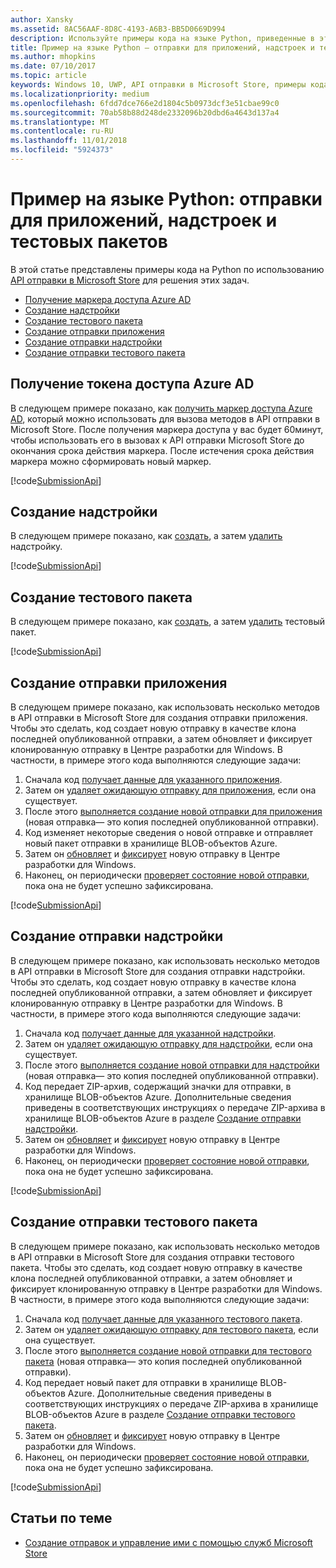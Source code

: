 ```yaml
---
author: Xansky
ms.assetid: 8AC56AAF-8D8C-4193-A6B3-BB5D0669D994
description: Используйте примеры кода на языке Python, приведенные в этом разделе, чтобы более подробно ознакомиться с работой API отправки в Microsoft Store.
title: Пример на языке Python — отправки для приложений, надстроек и тестовых пакетов
ms.author: mhopkins
ms.date: 07/10/2017
ms.topic: article
keywords: Windows 10, UWP, API отправки в Microsoft Store, примеры кода, python
ms.localizationpriority: medium
ms.openlocfilehash: 6fdd7dce766e2d1804c5b0973dcf3e51cbae99c0
ms.sourcegitcommit: 70ab58b88d248de2332096b20dbd6a4643d137a4
ms.translationtype: MT
ms.contentlocale: ru-RU
ms.lasthandoff: 11/01/2018
ms.locfileid: "5924373"
---
```

# <a name="python-sample-submissions-for-apps-add-ons-and-flights"></a>Пример на языке Python: отправки для приложений, надстроек и тестовых пакетов

В этой статье представлены примеры кода на Python по использованию [API отправки в Microsoft Store](create-and-manage-submissions-using-windows-store-services.md) для решения этих задач.

* [Получение маркера доступа Azure AD](#token)
* [Создание надстройки](#create-add-on)
* [Создание тестового пакета](#create-package-flight)
* [Создание отправки приложения](#create-app-submission)
* [Создание отправки надстройки](#create-add-on-submission)
* [Создание отправки тестового пакета](#create-flight-submission)

<span id="token" />

## <a name="obtain-an-azure-ad-access-token"></a>Получение токена доступа Azure AD

В следующем примере показано, как [получить маркер доступа Azure AD](create-and-manage-submissions-using-windows-store-services.md#obtain-an-azure-ad-access-token), который можно использовать для вызова методов в API отправки в Microsoft Store. После получения маркера доступа у вас будет 60минут, чтобы использовать его в вызовах к API отправки Microsoft Store до окончания срока действия маркера. После истечения срока действия маркера можно сформировать новый маркер.

[!code[SubmissionApi](./code/StoreServicesExamples_Submission/python/Examples.py#L1-L20)]

<span id="create-add-on" />

## <a name="create-an-add-on"></a>Создание надстройки

В следующем примере показано, как [создать](create-an-add-on.md), а затем [удалить](delete-an-add-on.md) надстройку.

[!code[SubmissionApi](./code/StoreServicesExamples_Submission/python/Examples.py#L26-L52)]

<span id="create-package-flight" />

## <a name="create-a-package-flight"></a>Создание тестового пакета

В следующем примере показано, как [создать](create-a-flight.md), а затем [удалить](delete-a-flight.md) тестовый пакет.

[!code[SubmissionApi](./code/StoreServicesExamples_Submission/python/Examples.py#L58-L87)]

<span id="create-app-submission" />

## <a name="create-an-app-submission"></a>Создание отправки приложения

В следующем примере показано, как использовать несколько методов в API отправки в Microsoft Store для создания отправки приложения. Чтобы это сделать, код создает новую отправку в качестве клона последней опубликованной отправки, а затем обновляет и фиксирует клонированную отправку в Центре разработки для Windows. В частности, в примере этого кода выполняются следующие задачи:

1. Сначала код [получает данные для указанного приложения](get-an-app.md).
2. Затем он [удаляет ожидающую отправку для приложения](delete-an-app-submission.md), если она существует.
3. После этого [выполняется создание новой отправки для приложения](create-an-app-submission.md) (новая отправка— это копия последней опубликованной отправки).
4. Код изменяет некоторые сведения о новой отправке и отправляет новый пакет отправки в хранилище BLOB-объектов Azure.
5. Затем он [обновляет](update-an-app-submission.md) и [фиксирует](commit-an-app-submission.md) новую отправку в Центре разработки для Windows.
6. Наконец, он периодически [проверяет состояние новой отправки](get-status-for-an-app-submission.md), пока она не будет успешно зафиксирована.

[!code[SubmissionApi](./code/StoreServicesExamples_Submission/python/Examples.py#L93-L166)]

<span id="create-add-on-submission" />

## <a name="create-an-add-on-submission"></a>Создание отправки надстройки

В следующем примере показано, как использовать несколько методов в API отправки в Microsoft Store для создания отправки надстройки. Чтобы это сделать, код создает новую отправку в качестве клона последней опубликованной отправки, а затем обновляет и фиксирует клонированную отправку в Центре разработки для Windows. В частности, в примере этого кода выполняются следующие задачи:

1. Сначала код [получает данные для указанной надстройки](get-an-add-on.md).
2. Затем он [удаляет ожидающую отправку для надстройки](delete-an-add-on-submission.md), если она существует.
3. После этого [выполняется создание новой отправки для надстройки](create-an-add-on-submission.md) (новая отправка— это копия последней опубликованной отправки).
4. Код передает ZIP-архив, содержащий значки для отправки, в хранилище BLOB-объектов Azure. Дополнительные сведения приведены в соответствующих инструкциях о передаче ZIP-архива в хранилище BLOB-объектов Azure в разделе [Создание отправки надстройки](manage-add-on-submissions.md#create-an-add-on-submission).
5. Затем он [обновляет](update-an-add-on-submission.md) и [фиксирует](commit-an-add-on-submission.md) новую отправку в Центре разработки для Windows.
6. Наконец, он периодически [проверяет состояние новой отправки](get-status-for-an-add-on-submission.md), пока она не будет успешно зафиксирована.

[!code[SubmissionApi](./code/StoreServicesExamples_Submission/python/Examples.py#L172-L245)]

<span id="create-flight-submission" />

## <a name="create-a-package-flight-submission"></a>Создание отправки тестового пакета

В следующем примере показано, как использовать несколько методов в API отправки в Microsoft Store для создания отправки тестового пакета. Чтобы это сделать, код создает новую отправку в качестве клона последней опубликованной отправки, а затем обновляет и фиксирует клонированную отправку в Центре разработки для Windows. В частности, в примере этого кода выполняются следующие задачи:

1. Сначала код [получает данные для указанного тестового пакета](get-a-flight.md).
2. Затем он [удаляет ожидающую отправку для тестового пакета](delete-a-flight-submission.md), если она существует.
3. После этого [выполняется создание новой отправки для тестового пакета](create-a-flight-submission.md) (новая отправка— это копия последней опубликованной отправки).
4. Код передает новый пакет для отправки в хранилище BLOB-объектов Azure. Дополнительные сведения приведены в соответствующих инструкциях о передаче ZIP-архива в хранилище BLOB-объектов Azure в разделе [Создание отправки тестового пакета](manage-flight-submissions.md#create-a-package-flight-submission).
5. Затем он [обновляет](update-a-flight-submission.md) и [фиксирует](commit-a-flight-submission.md) новую отправку в Центре разработки для Windows.
6. Наконец, он периодически [проверяет состояние новой отправки](get-status-for-a-flight-submission.md), пока она не будет успешно зафиксирована.

[!code[SubmissionApi](./code/StoreServicesExamples_Submission/python/Examples.py#L251-L325)]

## <a name="related-topics"></a>Статьи по теме

* [Создание отправок и управление ими с помощью служб Microsoft Store](create-and-manage-submissions-using-windows-store-services.md)

